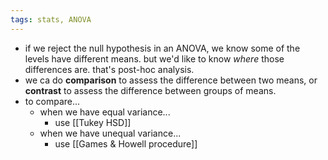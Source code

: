 ```yaml
---
tags: stats, ANOVA
---
```


- if we reject the null hypothesis in an ANOVA, we know some of the levels have different means. but we'd like to know *where* those differences are. that's post-hoc analysis.
- we ca do **comparison** to assess the difference between two means, or **contrast** to assess the difference between groups of means.
- to compare...
	- when we have equal variance...
		- use [[Tukey HSD]]
	- when we have unequal variance...
		- use [[Games & Howell procedure]]